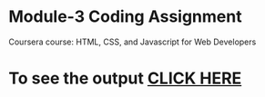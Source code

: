 # Module-3 Coding Assignment

Coursera course: HTML, CSS, and Javascript for Web Developers

# To see the output [CLICK HERE](https://suryasks.github.io/shubhamsks.github.io/project2/module3/index.html)
